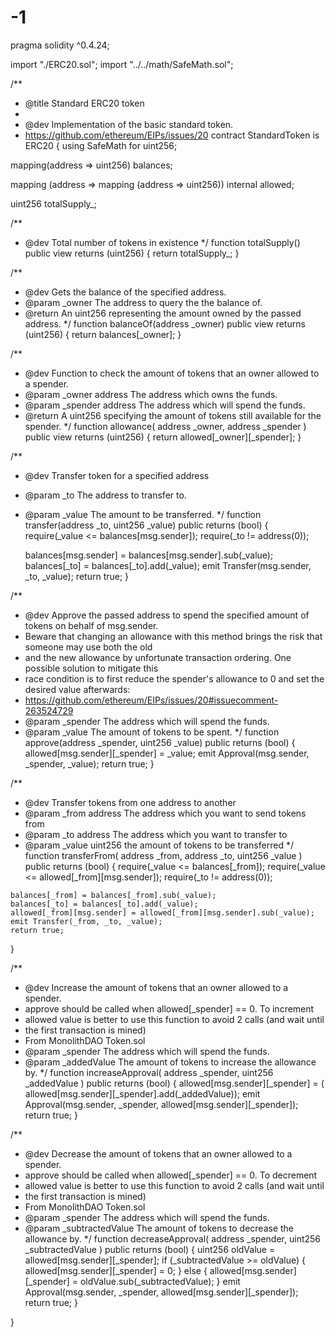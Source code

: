 # -1
pragma solidity ^0.4.24;

import "./ERC20.sol";
import "../../math/SafeMath.sol";


/**
 * @title Standard ERC20 token
 *
 * @dev Implementation of the basic standard token.
 * https://github.com/ethereum/EIPs/issues/20
contract StandardToken is ERC20 {
  using SafeMath for uint256;

  mapping(address => uint256) balances;

  mapping (address => mapping (address => uint256)) internal allowed;

  uint256 totalSupply_;

  /**
  * @dev Total number of tokens in existence
  */
  function totalSupply() public view returns (uint256) {
    return totalSupply_;
  }

  /**
  * @dev Gets the balance of the specified address.
  * @param _owner The address to query the the balance of.
  * @return An uint256 representing the amount owned by the passed address.
  */
  function balanceOf(address _owner) public view returns (uint256) {
    return balances[_owner];
  }

  /**
   * @dev Function to check the amount of tokens that an owner allowed to a spender.
   * @param _owner address The address which owns the funds.
   * @param _spender address The address which will spend the funds.
   * @return A uint256 specifying the amount of tokens still available for the spender.
   */
  function allowance(
    address _owner,
    address _spender
   )
    public
    view
    returns (uint256)
  {
    return allowed[_owner][_spender];
  }

  /**
  * @dev Transfer token for a specified address
  * @param _to The address to transfer to.
  * @param _value The amount to be transferred.
  */
  function transfer(address _to, uint256 _value) public returns (bool) {
    require(_value <= balances[msg.sender]);
    require(_to != address(0));

    balances[msg.sender] = balances[msg.sender].sub(_value);
    balances[_to] = balances[_to].add(_value);
    emit Transfer(msg.sender, _to, _value);
    return true;
  }

  /**
   * @dev Approve the passed address to spend the specified amount of tokens on behalf of msg.sender.
   * Beware that changing an allowance with this method brings the risk that someone may use both the old
   * and the new allowance by unfortunate transaction ordering. One possible solution to mitigate this
   * race condition is to first reduce the spender's allowance to 0 and set the desired value afterwards:
   * https://github.com/ethereum/EIPs/issues/20#issuecomment-263524729
   * @param _spender The address which will spend the funds.
   * @param _value The amount of tokens to be spent.
   */
  function approve(address _spender, uint256 _value) public returns (bool) {
    allowed[msg.sender][_spender] = _value;
    emit Approval(msg.sender, _spender, _value);
    return true;
  }

  /**
   * @dev Transfer tokens from one address to another
   * @param _from address The address which you want to send tokens from
   * @param _to address The address which you want to transfer to
   * @param _value uint256 the amount of tokens to be transferred
   */
  function transferFrom(
    address _from,
    address _to,
    uint256 _value
  )
    public
    returns (bool)
  {
    require(_value <= balances[_from]);
    require(_value <= allowed[_from][msg.sender]);
    require(_to != address(0));

    balances[_from] = balances[_from].sub(_value);
    balances[_to] = balances[_to].add(_value);
    allowed[_from][msg.sender] = allowed[_from][msg.sender].sub(_value);
    emit Transfer(_from, _to, _value);
    return true;
  }

  /**
   * @dev Increase the amount of tokens that an owner allowed to a spender.
   * approve should be called when allowed[_spender] == 0. To increment
   * allowed value is better to use this function to avoid 2 calls (and wait until
   * the first transaction is mined)
   * From MonolithDAO Token.sol
   * @param _spender The address which will spend the funds.
   * @param _addedValue The amount of tokens to increase the allowance by.
   */
  function increaseApproval(
    address _spender,
    uint256 _addedValue
  )
    public
    returns (bool)
  {
    allowed[msg.sender][_spender] = (
      allowed[msg.sender][_spender].add(_addedValue));
    emit Approval(msg.sender, _spender, allowed[msg.sender][_spender]);
    return true;
  }

  /**
   * @dev Decrease the amount of tokens that an owner allowed to a spender.
   * approve should be called when allowed[_spender] == 0. To decrement
   * allowed value is better to use this function to avoid 2 calls (and wait until
   * the first transaction is mined)
   * From MonolithDAO Token.sol
   * @param _spender The address which will spend the funds.
   * @param _subtractedValue The amount of tokens to decrease the allowance by.
   */
  function decreaseApproval(
    address _spender,
    uint256 _subtractedValue
  )
    public
    returns (bool)
  {
    uint256 oldValue = allowed[msg.sender][_spender];
    if (_subtractedValue >= oldValue) {
      allowed[msg.sender][_spender] = 0;
    } else {
      allowed[msg.sender][_spender] = oldValue.sub(_subtractedValue);
    }
    emit Approval(msg.sender, _spender, allowed[msg.sender][_spender]);
    return true;
  }

}
